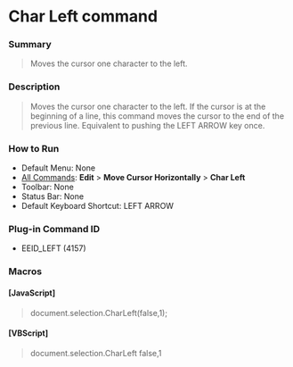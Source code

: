 # Char Left command

### Summary

> Moves the cursor one character to the left.

### Description

> Moves the cursor one character to the left. If the cursor is at the
> beginning of a line, this command moves the cursor to the end of the previous line.
> Equivalent to pushing the LEFT ARROW key once.

### How to Run

- Default Menu: None
- [All Commands](../tools/all_commands): **Edit** \> **Move Cursor Horizontally**
\> **Char Left**
- Toolbar: None
- Status Bar: None
- Default Keyboard Shortcut: LEFT ARROW

### Plug-in Command ID

- EEID\_LEFT (4157)

### Macros

#### \[JavaScript\]

> document.selection.CharLeft(false,1);

#### \[VBScript\]

> document.selection.CharLeft false,1
